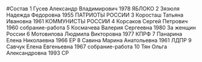 #Состав
1 Гусев Александр Владимирович 1978 ЯБЛОКО
2 Зязюля Надежда Федоровна 1955 ПАТРИОТЫ РОССИИ
3 Коросташ Татьяна Ивановна 1961 КОММУНИСТЫ РОССИИ
4 Корсаков Сергей Петрович 1960 собрание-работа
5 Космачева Валерия Сергеевна 1980 За женщин России
6 Мотовилова Людмила Викторовна 1977 КПРФ
7 Панарина Елена Николаевна 1966 ЕР
8 Савина Марина Анатольевна 1961 ЛДПР
9 Савчук Елена Евгеньевна 1967 собрание-работа
10 Тян Ольга Александровна 1993 СР

